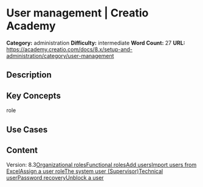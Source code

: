 # User management | Creatio Academy

**Category:** administration **Difficulty:** intermediate **Word Count:** 27
**URL:**
https://academy.creatio.com/docs/8.x/setup-and-administration/category/user-management

## Description

## Key Concepts

role

## Use Cases

## Content

Version:
8.3[Organizational roles](/docs/8.x/setup-and-administration/administration/user-and-access-management/user-management/organizational-roles)[Functional roles](/docs/8.x/setup-and-administration/administration/user-and-access-management/user-management/functional-roles)[Add users](/docs/8.x/setup-and-administration/administration/user-and-access-management/user-management/add-users)[Import users from Excel](/docs/8.x/setup-and-administration/administration/user-and-access-management/user-management/import-users-from-excel)[Assign a user role](/docs/8.x/setup-and-administration/administration/user-and-access-management/user-management/assign-a-user-role)[The system user (Supervisor)](/docs/8.x/setup-and-administration/administration/user-and-access-management/user-management/change-the-system-user-supervisor)[Technical user](/docs/8.x/setup-and-administration/administration/user-and-access-management/user-management/technical-user)[Password recovery](/docs/8.x/setup-and-administration/administration/user-and-access-management/user-management/password-recovery)[Unblock a user](/docs/8.x/setup-and-administration/administration/user-and-access-management/user-management/unblock-a-user)
